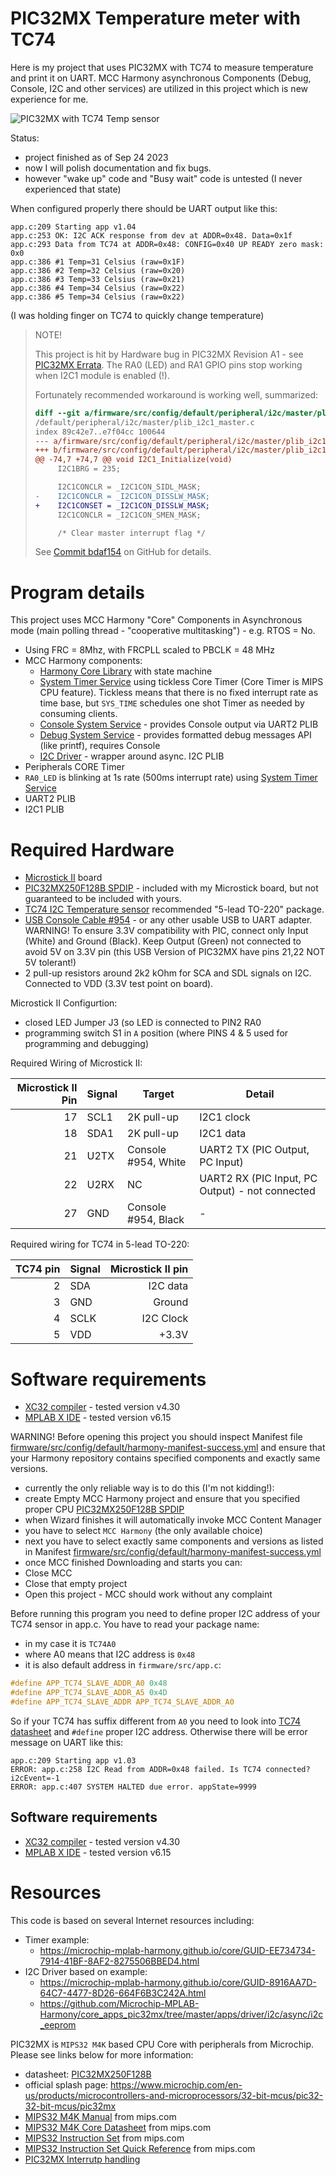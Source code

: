 # PIC32MX Temperature meter with TC74

Here is my project that uses PIC32MX with TC74 to measure temperature and print
it on UART.  MCC Harmony asynchronous Components (Debug, Console, I2C and other
services) are utilized in this project which is new experience for me.

![PIC32MX with TC74 Temp sensor](assets/pic32mx-tc74-breadboard.jpg)

Status:
- project finished as of Sep 24 2023
- now I will polish documentation and fix bugs.
- however "wake up" code and "Busy wait" code is untested (I never experienced
  that state)

When configured properly there should be UART output like this:
```
app.c:209 Starting app v1.04
app.c:253 OK: I2C ACK response from dev at ADDR=0x48. Data=0x1f
app.c:293 Data from TC74 at ADDR=0x48: CONFIG=0x40 UP READY zero mask: 0x0
app.c:386 #1 Temp=31 Celsius (raw=0x1F)
app.c:386 #2 Temp=32 Celsius (raw=0x20)
app.c:386 #3 Temp=33 Celsius (raw=0x21)
app.c:386 #4 Temp=34 Celsius (raw=0x22)
app.c:386 #5 Temp=34 Celsius (raw=0x22)
```
(I was holding finger on TC74 to quickly change temperature)


> NOTE!
>
> This project is hit by Hardware bug in PIC32MX Revision
> A1 - see [PIC32MX Errata][PIC32MX Errata].
> The RA0 (LED) and RA1 GPIO pins stop working when I2C1 module
> is enabled (!).
>
> Fortunately recommended workaround is working well, summarized:
> ```diff
> diff --git a/firmware/src/config/default/peripheral/i2c/master/plib_i2c1_master.c b/firmware/src/config
> /default/peripheral/i2c/master/plib_i2c1_master.c
> index 89c42e7..e7f04cc 100644
> --- a/firmware/src/config/default/peripheral/i2c/master/plib_i2c1_master.c
> +++ b/firmware/src/config/default/peripheral/i2c/master/plib_i2c1_master.c
> @@ -74,7 +74,7 @@ void I2C1_Initialize(void)
>      I2C1BRG = 235;
> 
>      I2C1CONCLR = _I2C1CON_SIDL_MASK;
> -    I2C1CONCLR = _I2C1CON_DISSLW_MASK;
> +    I2C1CONSET = _I2C1CON_DISSLW_MASK;
>      I2C1CONCLR = _I2C1CON_SMEN_MASK;
> 
>      /* Clear master interrupt flag */
> ```
>
> See [Commit bdaf154](https://github.com/hpaluch/pic32mx-tc74-temperature/commit/bdaf15443f2f8d2f4590a2bca19931275af74e68) on GitHub for details.

# Program details

This project uses MCC Harmony "Core" Components in Asynchronous mode
(main polling thread - "cooperative multitasking") - e.g. RTOS = No.

* Using FRC = 8Mhz, with FRCPLL scaled to PBCLK = 48 MHz
* MCC Harmony components:
  * [Harmony Core Library][Harmony Core Library] with state machine
  * [System Timer Service][System Timer Service]
    using tickless Core Timer (Core Timer
    is MIPS CPU feature). Tickless means that there is no fixed
    interrupt rate as time base, but `SYS_TIME` schedules
    one shot Timer as needed by consuming clients.
  * [Console System Service][Console System Service] - provides
    Console output via UART2 PLIB
  * [Debug System Service][Debug System Service] - provides
    formatted debug messages API (like printf), requires Console
  * [I2C Driver][I2C Driver] - wrapper around async. I2C PLIB
* Peripherals CORE Timer
* `RA0_LED` is blinking at 1s rate (500ms interrupt rate) using
  [System Timer Service][System Timer Service]
* UART2 PLIB
* I2C1 PLIB

# Required Hardware

* [Microstick II][PIC Microstick II] board
* [PIC32MX250F128B SPDIP][PIC32MX250F128B] - included with my
  Microstick board, but not guaranteed to be included with yours.
* [TC74 I2C Temperature sensor][TC74] recommended 
  "5-lead TO-220" package.
* [USB Console Cable #954][cable954] - or any other usable USB to UART adapter.
  WARNING! To ensure 3.3V compatibility with PIC, connect only Input (White)
  and Ground (Black). Keep Output (Green) not connected to avoid 5V on 3.3V pin
  (this USB Version of PIC32MX have pins 21,22 NOT 5V tolerant!)
* 2 pull-up resistors around 2k2 kOhm for SCA and SDL signals on I2C. Connected
  to VDD (3.3V test point on board).

Microstick II Configurtion:
- closed LED Jumper J3 (so LED is connected to PIN2 RA0
- programming switch S1 in `A` position (where PINS 4 & 5 used for programming
  and debugging)

Required Wiring of Microstick II:

| Microstick II Pin | Signal | Target | Detail |
| ---: | --- | --- | --- |
| 17 | SCL1 | 2K pull-up | I2C1 clock |
| 18 | SDA1 | 2K pull-up | I2C1 data |
| 21 | U2TX | Console #954, White | UART2 TX (PIC Output, PC Input) |
| 22 | U2RX | NC | UART2 RX (PIC Input, PC Output) - not connected |
| 27 | GND | Console #954, Black | - |

Required wiring for TC74 in 5-lead TO-220:

| TC74 pin | Signal | Microstick II pin |
| ---: | --- | ---: |
| 2 | SDA | I2C data |  18 |
| 3 | GND | Ground | 27 |
| 4 | SCLK | I2C Clock | 17 |
| 5 | VDD | +3.3V | "VDD" Test pin |

# Software requirements

* [XC32 compiler][XC compilers] - tested version v4.30
* [MPLAB X IDE][MPLAB X IDE] - tested version v6.15

WARNING! Before opening this project you should inspect Manifest file
[firmware/src/config/default/harmony-manifest-success.yml](firmware/src/config/default/harmony-manifest-success.yml)
and ensure that your Harmony repository contains specified components and
exactly same versions.

- currently the only reliable way is to do this (I'm not kidding!):
- create Empty MCC Harmony project and ensure that you specified
  proper CPU [PIC32MX250F128B SPDIP][PIC32MX250F128B] 
- when Wizard finishes it will automatically invoke MCC Content
  Manager
- you have to select `MCC Harmony` (the only available choice)
- next you have to select exactly same components and
  versions as listed in Manifest [firmware/src/config/default/harmony-manifest-success.yml](firmware/src/config/default/harmony-manifest-success.yml) 
- once MCC finished Downloading and starts you can:
- Close MCC
- Close that empty project
- Open this project - MCC should work without any complaint

Before running this program you need to define proper I2C address
of your TC74 sensor in app.c. You have to read your package name:
- in my case it is `TC74A0`
- where A0 means that I2C address is `0x48`
- it is also default address in `firmware/src/app.c`:

```c
#define APP_TC74_SLAVE_ADDR_A0 0x48
#define APP_TC74_SLAVE_ADDR_A5 0x4D
#define APP_TC74_SLAVE_ADDR APP_TC74_SLAVE_ADDR_A0
```

So if your TC74 has suffix different from `A0` you need to look
into [TC74 datasheet][TC74] and `#define` proper I2C address.
Otherwise there will be error message on UART like this:

```
app.c:209 Starting app v1.03
ERROR: app.c:258 I2C Read from ADDR=0x48 failed. Is TC74 connected? i2cEvent=-1
ERROR: app.c:407 SYSTEM HALTED due error. appState=9999
```

## Software requirements

* [XC32 compiler][XC compilers] - tested version v4.30
* [MPLAB X IDE][MPLAB X IDE] - tested version v6.15


# Resources

This code is based on several Internet resources including:
- Timer example:
  - https://microchip-mplab-harmony.github.io/core/GUID-EE734734-7914-41BF-8AF2-8275506BBED4.html
- I2C Driver based on example:
  - https://microchip-mplab-harmony.github.io/core/GUID-8916AA7D-64C7-4477-8D26-664F6B3C242A.html
  - https://github.com/Microchip-MPLAB-Harmony/core_apps_pic32mx/tree/master/apps/driver/i2c/async/i2c_eeprom


PIC32MX is `MIPS32 M4K` based CPU Core with peripherals from Microchip.
Please see links below for more information:
- datasheet: [PIC32MX250F128B][PIC32MX250F128B]
- official splash page: https://www.microchip.com/en-us/products/microcontrollers-and-microprocessors/32-bit-mcus/pic32-32-bit-mcus/pic32mx
- [MIPS32 M4K Manual][MIPS32 M4K Manual] from mips.com
- [MIPS32 M4K Core Datasheet][MIPS32 M4K DTS] from mips.com
- [MIPS32 Instruction Set][MIPS32 BIS] from mips.com
- [MIPS32 Instruction Set Quick Reference][MIPS32 QRC] from mips.com
- [PIC32MX Interrutp handling][PIC32MX S11 INT]

[PIC32MX Errata]: https://ww1.microchip.com/downloads/aemDocuments/documents/MCU32/ProductDocuments/Errata/PIC32MX1XX-2XX-28-36-44-pin-Family-Errata-DS80000531Q.pdf
[I2C Driver]: https://microchip-mplab-harmony.github.io/core/GUID-4321CAFA-57B5-4633-9D43-0AE24B87C101.html
[Debug System Service]: https://microchip-mplab-harmony.github.io/core/GUID-4F625306-2206-49B1-8846-60C97E40A440.html
[Console System Service]: https://microchip-mplab-harmony.github.io/core/GUID-C8EFF72A-1BBB-416E-BF89-EEA2B23EB27D.html
[I2C Driver]: https://microchip-mplab-harmony.github.io/core/GUID-A420B807-5F28-4CED-9759-6E0F87209108.html
[Console System Service]: https://microchip-mplab-harmony.github.io/core/GUID-177E8C6B-6F6F-4E94-9096-38134597D79A.html
[Harmony Core Library]: https://microchip-mplab-harmony.github.io/core/
[System Timer Service]: https://microchip-mplab-harmony.github.io/core/GUID-9D474B7C-D749-4DD6-A012-FE94C039324E.html
[TC74]: https://www.microchip.com/en-us/product/tc74
[PIC32MX S11 INT]: http://ww1.microchip.com/downloads/en/DeviceDoc/61108B.pdf
[MIPS32 M4K Manual]: https://s3-eu-west-1.amazonaws.com/downloads-mips/documents/MD00249-2B-M4K-SUM-02.03.pdf
[MIPS32 M4K DTS]: https://s3-eu-west-1.amazonaws.com/downloads-mips/documents/MD00247-2B-M4K-DTS-02.01.pdf
[MIPS32 BIS]: https://s3-eu-west-1.amazonaws.com/downloads-mips/documents/MD00086-2B-MIPS32BIS-AFP-05.04.pdf
[MIPS32 QRC]: https://s3-eu-west-1.amazonaws.com/downloads-mips/documents/MD00565-2B-MIPS32-QRC-01.01.pdf 
[Harmony]: https://www.microchip.com/mplab/mplab-harmony
[XC compilers]: https://www.microchip.com/mplab/compilers
[MPLAB X IDE]: https://www.microchip.com/mplab/mplab-x-ide
[PIC32MX250F128B]: https://www.microchip.com/wwwproducts/en/PIC32MX250F128B
[PIC Microstick II]: https://www.microchip.com/DevelopmentTools/ProductDetails/dm330013-2
[cable954]: https://www.modmypi.com/raspberry-pi/communication-1068/serial-1075/usb-to-ttl-serial-cable-debug--console-cable-for-raspberry-pi
